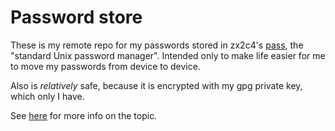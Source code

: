 # Password store
These is my remote repo for my passwords stored in zx2c4's [pass](https://www.passwordstore.org/), the "standard Unix password manager".
Intended only to make life easier for me to move my passwords from device to device.

Also is _relatively_ safe, because it is encrypted with my gpg private key, which only I have.

See [here](https://github.com/android-password-store/Android-Password-Store/wiki/Frequently-Asked-Questions#is-my-repository-safe-as-a-public-repo) for more info on the topic.

